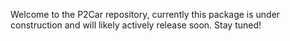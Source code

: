 Welcome to the P2Car repository, currently this package is under construction and will likely actively release soon. Stay tuned!

